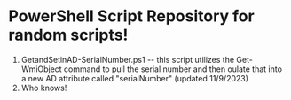 # PowerShell Script Repository for random scripts!

1) GetandSetinAD-SerialNumber.ps1 -- this script utilizes the Get-WmiObject command to pull the serial number and then oulate that into a new AD attribute called "serialNumber" (updated 11/9/2023)
2) Who knows!
